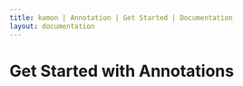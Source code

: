 ```yaml
---
title: kamon | Annotation | Get Started | Documentation
layout: documentation
---
```

Get Started with Annotations
============================
